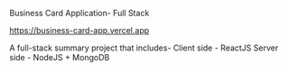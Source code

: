 Business Card Application- Full Stack

https://business-card-app.vercel.app

A full-stack summary project that includes-
Client side - ReactJS
Server side - NodeJS + MongoDB
